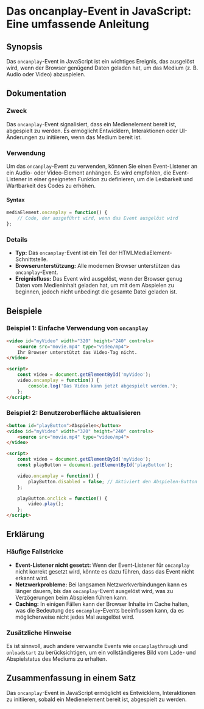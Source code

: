 <!--
Meta Description: # Das oncanplay-Event in JavaScript: Eine umfassende Anleitung ## Synopsis Das `oncanplay`-Event in JavaScript ist ein wichtiges Ereignis, das ausgelö...
Meta Keywords: das, event, video, oncanplay, wird
-->

# Das oncanplay-Event in JavaScript: Eine umfassende Anleitung

## Synopsis
Das `oncanplay`-Event in JavaScript ist ein wichtiges Ereignis, das ausgelöst wird, wenn der Browser genügend Daten geladen hat, um das Medium (z. B. Audio oder Video) abzuspielen.

## Dokumentation
### Zweck
Das `oncanplay`-Event signalisiert, dass ein Medienelement bereit ist, abgespielt zu werden. Es ermöglicht Entwicklern, Interaktionen oder UI-Änderungen zu initiieren, wenn das Medium bereit ist.

### Verwendung
Um das `oncanplay`-Event zu verwenden, können Sie einen Event-Listener an ein Audio- oder Video-Element anhängen. Es wird empfohlen, die Event-Listener in einer geeigneten Funktion zu definieren, um die Lesbarkeit und Wartbarkeit des Codes zu erhöhen.

#### Syntax
```javascript
mediaElement.oncanplay = function() {
    // Code, der ausgeführt wird, wenn das Event ausgelöst wird
};
```

### Details
- **Typ:** Das `oncanplay`-Event ist ein Teil der HTMLMediaElement-Schnittstelle.
- **Browserunterstützung:** Alle modernen Browser unterstützen das `oncanplay`-Event.
- **Ereignisfluss:** Das Event wird ausgelöst, wenn der Browser genug Daten vom Medieninhalt geladen hat, um mit dem Abspielen zu beginnen, jedoch nicht unbedingt die gesamte Datei geladen ist.

## Beispiele
### Beispiel 1: Einfache Verwendung von `oncanplay`
```html
<video id="myVideo" width="320" height="240" controls>
    <source src="movie.mp4" type="video/mp4">
    Ihr Browser unterstützt das Video-Tag nicht.
</video>

<script>
    const video = document.getElementById('myVideo');
    video.oncanplay = function() {
        console.log('Das Video kann jetzt abgespielt werden.');
    };
</script>
```

### Beispiel 2: Benutzeroberfläche aktualisieren
```html
<button id="playButton">Abspielen</button>
<video id="myVideo" width="320" height="240" controls>
    <source src="movie.mp4" type="video/mp4">
</video>

<script>
    const video = document.getElementById('myVideo');
    const playButton = document.getElementById('playButton');

    video.oncanplay = function() {
        playButton.disabled = false; // Aktiviert den Abspielen-Button
    };

    playButton.onclick = function() {
        video.play();
    };
</script>
```

## Erklärung
### Häufige Fallstricke
- **Event-Listener nicht gesetzt:** Wenn der Event-Listener für `oncanplay` nicht korrekt gesetzt wird, könnte es dazu führen, dass das Event nicht erkannt wird.
- **Netzwerkprobleme:** Bei langsamen Netzwerkverbindungen kann es länger dauern, bis das `oncanplay`-Event ausgelöst wird, was zu Verzögerungen beim Abspielen führen kann.
- **Caching:** In einigen Fällen kann der Browser Inhalte im Cache halten, was die Bedeutung des `oncanplay`-Events beeinflussen kann, da es möglicherweise nicht jedes Mal ausgelöst wird.

### Zusätzliche Hinweise
Es ist sinnvoll, auch andere verwandte Events wie `oncanplaythrough` und `onloadstart` zu berücksichtigen, um ein vollständigeres Bild vom Lade- und Abspielstatus des Mediums zu erhalten.

## Zusammenfassung in einem Satz
Das `oncanplay`-Event in JavaScript ermöglicht es Entwicklern, Interaktionen zu initiieren, sobald ein Medienelement bereit ist, abgespielt zu werden.